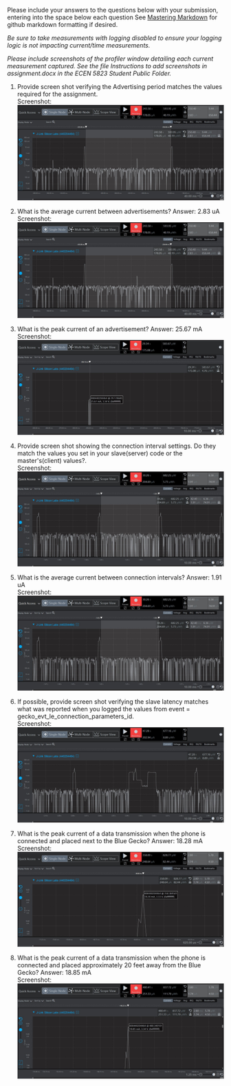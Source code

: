 Please include your answers to the questions below with your submission, entering into the space below each question
See [Mastering Markdown](https://guides.github.com/features/mastering-markdown/) for github markdown formatting if desired.

*Be sure to take measurements with logging disabled to ensure your logging logic is not impacting current/time measurements.*

*Please include screenshots of the profiler window detailing each current measurement captured.  See the file Instructions to add screenshots in assignment.docx in the ECEN 5823 Student Public Folder.*

1. Provide screen shot verifying the Advertising period matches the values required for the assignment.
   <br>Screenshot:  
   ![advertising_period](screenshots/assignment5/advertising_period.jpg)  

2. What is the average current between advertisements?
   Answer: 2.83 uA 
   <br>Screenshot:  
   ![avg_current_between_advertisements](screenshots/assignment5/avg_current_between_advertisements.jpg)  

3. What is the peak current of an advertisement? 
   Answer: 25.67 mA 
   <br>Screenshot:  
   ![peak_current_of_advertisement](screenshots/assignment5/peak_current_of_advertisement.jpg)  

4. Provide screen shot showing the connection interval settings. Do they match the values you set in your slave(server) code or the master's(client) values?.
   <br>Screenshot: 
   ![connection_interval](screenshots/assignment5/connection_interval.jpg)  

5. What is the average current between connection intervals?
   Answer: 1.91 uA
   <br>Screenshot:  
   ![avg_current_between_connection_intervals](screenshots/assignment5/avg_current_between_connection_intervals.jpg)  

6. If possible, provide screen shot verifying the slave latency matches what was reported when you logged the values from event = gecko_evt_le_connection_parameters_id. 
   <br>Screenshot:  
   ![slave_latency](screenshots/assignment5/slave_latency.jpg)  

7. What is the peak current of a data transmission when the phone is connected and placed next to the Blue Gecko? 
   Answer: 18.28 mA
   <br>Screenshot:  
   ![peak_current_phone_next_to](screenshots/assignment5/peak_current_phone_next_to.jpg)  
   
8. What is the peak current of a data transmission when the phone is connected and placed approximately 20 feet away from the Blue Gecko? 
   Answer: 18.85 mA
   <br>Screenshot:  
   ![peak_current_phone_20ft_away](screenshots/assignment5/peak_current_phone_20ft_away.jpg)  
   
